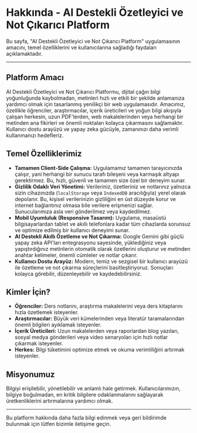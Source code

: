 # Hakkında - AI Destekli Özetleyici ve Not Çıkarıcı Platform

Bu sayfa, "AI Destekli Özetleyici ve Not Çıkarıcı Platform" uygulamasının amacını, temel özelliklerini ve kullanıcılarına sağladığı faydaları açıklamaktadır.

---

## Platform Amacı

AI Destekli Özetleyici ve Not Çıkarıcı Platformu, dijital çağın bilgi yoğunluğunda kaybolmadan, metinleri hızlı ve etkili bir şekilde anlamanıza yardımcı olmak için tasarlanmış yenilikçi bir web uygulamasıdır. Amacımız, özellikle öğrenciler, araştırmacılar, içerik üreticileri ve yoğun bilgi akışıyla çalışan herkesin, uzun PDF'lerden, web makalelerinden veya herhangi bir metinden ana fikirleri ve önemli noktaları kolayca çıkarmasını sağlamaktır. Kullanıcı dostu arayüzü ve yapay zeka gücüyle, zamanınızı daha verimli kullanmanızı hedefleriz.

## Temel Özelliklerimiz

*   **Tamamen Client-Side Çalışma:** Uygulamamız tamamen tarayıcınızda çalışır, yani herhangi bir sunucu tarafı bileşeni veya karmaşık altyapı gerektirmez. Bu, hızlı, güvenli ve tamamen size özel bir deneyim sunar.
*   **Gizlilik Odaklı Veri Yönetimi:** Verileriniz, özetleriniz ve notlarınız yalnızca sizin cihazınızda (`localStorage` veya `IndexedDB` aracılığıyla) yerel olarak depolanır. Bu, kişisel verilerinizin gizliliğini en üst düzeyde korur ve internet bağlantınız olmasa bile verilere erişmenizi sağlar. Sunucularımıza asla veri gönderilmez veya kaydedilmez.
*   **Mobil Uyumluluk (Responsive Tasarım):** Uygulama, masaüstü bilgisayarlardan tablet ve akıllı telefonlara kadar tüm cihazlarda sorunsuz ve optimize edilmiş bir kullanıcı deneyimi sunar.
*   **AI Destekli Akıllı Özetleme ve Not Çıkarma:** Google Gemini gibi güçlü yapay zeka API'ları entegrasyonu sayesinde, yüklediğiniz veya yapıştırdığınız metinlerin otomatik olarak özetlerini oluşturur ve metinden anahtar kelimeler, önemli cümleler ve notlar çıkarır.
*   **Kullanıcı Dostu Arayüz:** Modern, temiz ve sezgisel bir kullanıcı arayüzü ile özetleme ve not çıkarma süreçlerini basitleştiriyoruz. Sonuçları kolayca görebilir, düzenleyebilir ve kaydedebilirsiniz.

## Kimler İçin?

*   **Öğrenciler:** Ders notlarını, araştırma makalelerini veya ders kitaplarını hızla özetlemek isteyenler.
*   **Araştırmacılar:** Büyük veri kümelerinden veya literatür taramalarından önemli bilgileri ayıklamak isteyenler.
*   **İçerik Üreticileri:** Uzun makalelerden veya raporlardan blog yazıları, sosyal medya gönderileri veya video senaryoları için hızlı notlar çıkarmak isteyenler.
*   **Herkes:** Bilgi tüketimini optimize etmek ve okuma verimliliğini artırmak isteyenler.

## Misyonumuz

Bilgiyi erişilebilir, yönetilebilir ve anlamlı hale getirmek. Kullanıcılarımızın, bilgiye boğulmadan, en kritik bilgilere odaklanmalarını sağlayarak üretkenliklerini artırmalarına yardımcı olmak.

---

Bu platform hakkında daha fazla bilgi edinmek veya geri bildirimde bulunmak için lütfen bizimle iletişime geçin. 